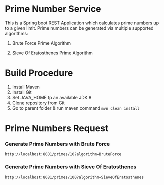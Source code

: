 # Prime Number Service

This is a Spring boot REST Application which calculates prime numbers up to a given limit.
Prime numbers can be generated via multiple supported algorithms:

1) Brute Force Prime Algorithm

2) Sieve Of Eratosthenes Prime Algorithm


# Build Procedure

1. Install Maven
2. Install Git
3. Set JAVA_HOME tp an available JDK 8
4. Clone repository from Git
5. Go to parent folder & run maven command `mvn clean install`

# Prime Numbers Request

### Generate Prime Numbers with Brute Force
```
http://localhost:8081/primes/10?algorithm=BruteForce
```

### Generate Prime Numbers with Sieve Of Eratosthenes
```
http://localhost:8081/primes/100?algorithm=SieveOfEratosthenes
```